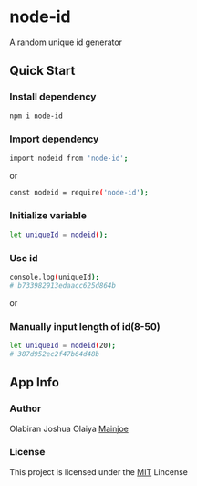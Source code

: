 # node-id

A random unique id generator

## Quick Start

### Install dependency

```bash
npm i node-id
```

### Import dependency

```bash
import nodeid from 'node-id';
```

or

```bash
const nodeid = require('node-id');
```

### Initialize variable

```bash
let uniqueId = nodeid();
```

### Use id

```bash
console.log(uniqueId);
# b733982913edaacc625d864b
```

or

### Manually input length of id(8-50)

```bash
let uniqueId = nodeid(20);
# 387d952ec2f47b64d48b
```

## App Info

### Author

Olabiran Joshua Olaiya
[Mainjoe](https://olabiranjoshua.netlify.app/)

### License

This project is licensed under the [MIT](https://github.com/olabiranj/node-id/blob/master/LICENSE) Lincense
